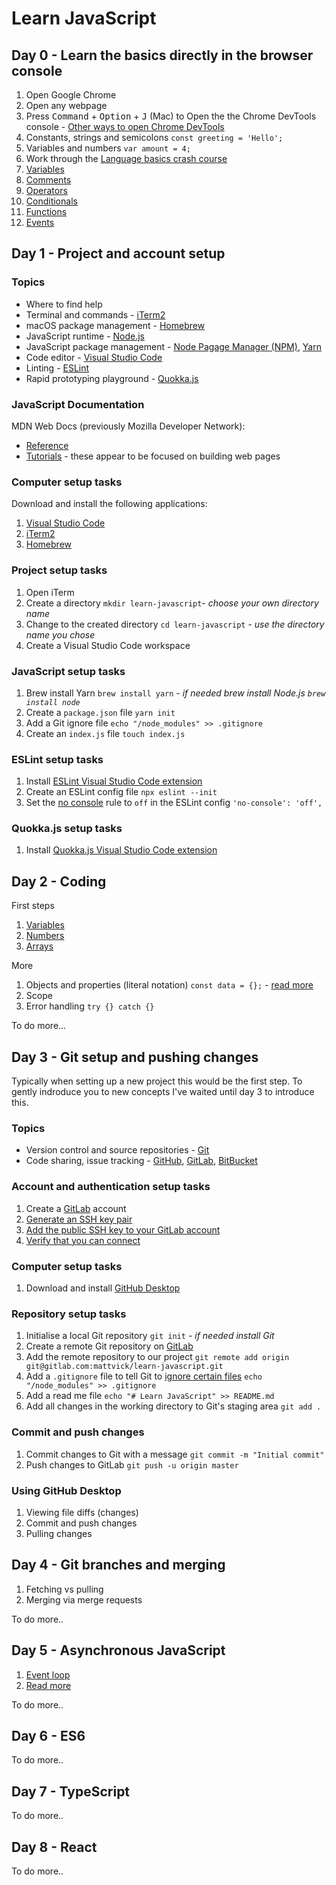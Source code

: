 # Learn JavaScript

## Day 0 - Learn the basics directly in the browser console

1. Open Google Chrome
1. Open any webpage
1. Press <kbd>Command</kbd> + <kbd>Option</kbd> + <kbd>J</kbd> (Mac) to Open the the Chrome DevTools console - [Other ways to open Chrome DevTools](https://developers.google.com/web/tools/chrome-devtools#open)
1. Constants, strings and semicolons `const greeting = 'Hello';`
1. Variables and numbers `var amount = 4;`
1. Work through the [Language basics crash course](https://developer.mozilla.org/en-US/docs/Learn/Getting_started_with_the_web/JavaScript_basics#language_basics_crash_course)
  1. [Variables](https://developer.mozilla.org/en-US/docs/Learn/Getting_started_with_the_web/JavaScript_basics#variables)
  1. [Comments](https://developer.mozilla.org/en-US/docs/Learn/Getting_started_with_the_web/JavaScript_basics#comments)
  1. [Operators](https://developer.mozilla.org/en-US/docs/Learn/Getting_started_with_the_web/JavaScript_basics#operators)
  1. [Conditionals](https://developer.mozilla.org/en-US/docs/Learn/Getting_started_with_the_web/JavaScript_basics#conditionals)
  1. [Functions](https://developer.mozilla.org/en-US/docs/Learn/Getting_started_with_the_web/JavaScript_basics#functions)
  1. [Events](https://developer.mozilla.org/en-US/docs/Learn/Getting_started_with_the_web/JavaScript_basics#events)

## Day 1 - Project and account setup

### Topics

* Where to find help
* Terminal and commands - [iTerm2](https://iterm2.com/)
* macOS package management - [Homebrew](https://brew.sh/)
* JavaScript runtime - [Node.js](https://nodejs.org/en/)
* JavaScript package management - [Node Pagage Manager (NPM)](https://www.npmjs.com/), [Yarn](https://yarnpkg.com/)
* Code editor - [Visual Studio Code](https://code.visualstudio.com/)
* Linting - [ESLint](https://eslint.org/)
* Rapid prototyping playground - [Quokka.js](https://quokkajs.com/)

### JavaScript Documentation

MDN Web Docs (previously Mozilla Developer Network):

* [Reference](https://developer.mozilla.org/en-US/docs/Web/JavaScript/Reference)
* [Tutorials](https://developer.mozilla.org/en-US/docs/Web/JavaScript#tutorials) - these appear to be focused on building web pages

### Computer setup tasks

Download and install the following applications:

1. [Visual Studio Code](https://code.visualstudio.com/)
1. [iTerm2](https://iterm2.com/)
1. [Homebrew](https://brew.sh/)

### Project setup tasks

1. Open iTerm
1. Create a directory `mkdir learn-javascript`- _choose your own directory name_
1. Change to the created directory `cd learn-javascript` - _use the directory name you chose_
1. Create a Visual Studio Code workspace

### JavaScript setup tasks

1. Brew install Yarn `brew install yarn` - _if needed brew install Node.js `brew install node`_
1. Create a `package.json` file `yarn init`
1. Add a Git ignore file `echo "/node_modules" >> .gitignore`
1. Create an `index.js` file `touch index.js`

### ESLint setup tasks

1. Install [ESLint Visual Studio Code extension](https://marketplace.visualstudio.com/items?itemName=dbaeumer.vscode-eslint)
1. Create an ESLint config file `npx eslint --init`
1. Set the [no console](https://eslint.org/docs/rules/no-console) rule to `off` in the ESLint config `'no-console': 'off',`

### Quokka.js setup tasks

1. Install [Quokka.js Visual Studio Code extension](https://marketplace.visualstudio.com/items?itemName=WallabyJs.quokka-vscode)

## Day 2 - Coding

First steps

1. [Variables](https://developer.mozilla.org/en-US/docs/Learn/JavaScript/First_steps/Variables)
1. [Numbers](https://developer.mozilla.org/en-US/docs/Learn/JavaScript/First_steps/Math)
1. [Arrays](https://developer.mozilla.org/en-US/docs/Learn/JavaScript/First_steps/Arrays)

More

1. Objects and properties (literal notation) `const data = {};` - [read more](https://developer.mozilla.org/en-US/docs/Web/JavaScript/Guide/Working_with_Objects)
1. Scope
1. Error handling `try {} catch {}`

To do more...

## Day 3 - Git setup and pushing changes

Typically when setting up a new project this would be the first step. To gently indroduce you to new concepts I've waited until day 3 to introduce this.

### Topics

* Version control and source repositories - [Git](https://git-scm.com/)
* Code sharing, issue tracking - [GitHub](https://github.com/), [GitLab](https://about.gitlab.com/), [BitBucket](https://bitbucket.org/)

### Account and authentication setup tasks

1. Create a [GitLab](https://about.gitlab.com/) account
1. [Generate an SSH key pair](https://docs.gitlab.com/ee/ssh/#generate-an-ssh-key-pair)
1. [Add the public SSH key to your GitLab account](https://docs.gitlab.com/ee/ssh/#add-an-ssh-key-to-your-gitlab-account)
1. [Verify that you can connect](https://docs.gitlab.com/ee/ssh/#verify-that-you-can-connect)

### Computer setup tasks

1. Download and install [GitHub Desktop](https://desktop.github.com/)

### Repository setup tasks

1. Initialise a local Git repository `git init` - _if needed install Git_
1. Create a remote Git repository on [GitLab](https://about.gitlab.com/)
1. Add the remote repository to our project `git remote add origin git@gitlab.com:mattvick/learn-javascript.git`
1. Add a `.gitignore` file to tell Git to [ignore certain files](https://help.github.com/articles/ignoring-files/) `echo "/node_modules" >> .gitignore`
1. Add a read me file `echo "# Learn JavaScript" >> README.md`
1. Add all changes in the working directory to Git's staging area `git add .`

### Commit and push changes

1. Commit changes to Git with a message `git commit -m "Initial commit"`
1. Push changes to GitLab `git push -u origin master`

### Using GitHub Desktop

1. Viewing file diffs (changes) 
1. Commit and push changes
1. Pulling changes

## Day 4 - Git branches and merging

1. Fetching vs pulling
1. Merging via merge requests

To do more..

## Day 5 - Asynchronous JavaScript

1. [Event loop](https://www.youtube.com/watch?v=8aGhZQkoFbQ)
1. [Read more](https://developer.mozilla.org/en-US/docs/Learn/JavaScript/Asynchronous)

To do more..

## Day 6 - ES6

To do more..

## Day 7 - TypeScript

To do more..

## Day 8 - React

To do more..
